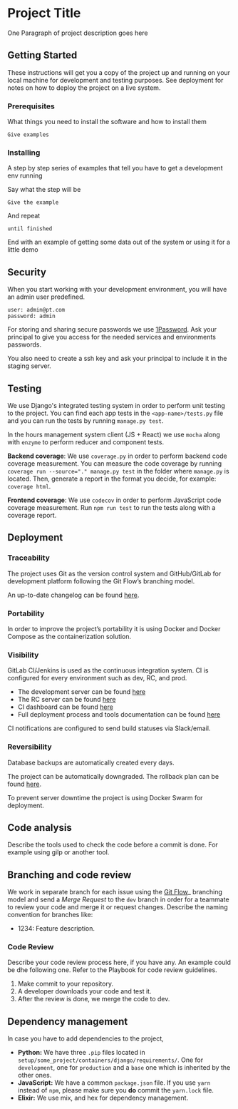 # Project Title

One Paragraph of project description goes here

## Getting Started

These instructions will get you a copy of the project up and running on your local machine for development and testing purposes. See deployment for notes on how to deploy the project on a live system.

### Prerequisites

What things you need to install the software and how to install them

```
Give examples
```

### Installing

A step by step series of examples that tell you have to get a development env running

Say what the step will be

```
Give the example
```

And repeat

```
until finished
```

End with an example of getting some data out of the system or using it for a little demo

## Security

When you start working with your development environment, you will have an admin user predefined.

```
user: admin@pt.com
password: admin
```

For storing and sharing secure passwords we use [1Password](https://agilebits.com/onepassword). Ask your principal to give you access for the needed services and environments passwords.

You also need to create a ssh key and ask your principal to include it in the staging server.

## Testing

We use Django's integrated testing system in order to perform unit testing to the project. You can find each app tests in the `<app-name>/tests.py` file and you can run the tests by running `manage.py test`.

In the hours management system client (JS + React) we use `mocha` along with `enzyme` to perform reducer and component tests.

**Backend coverage**: We use `coverage.py` in order to perform backend code coverage measurement. You can measure the code coverage by running `coverage run --source="." manage.py test` in the folder where `manage.py` is located. Then, generate a report in the format you decide, for example: `coverage html`.

**Frontend coverage**: We use `codecov` in order to perform JavaScript code coverage measurement. Run `npm run test` to run the tests along with a coverage report.

## Deployment

### Traceability

The project uses Git as the version control system and GitHub/GitLab for development platform following the Git Flow’s branching model.

An up-to-date changelog can be found [here](CHANGELOG.md).

### Portability

In order to improve the project’s portability it is using Docker and Docker Compose as the containerization solution.

### Visibility

GitLab CI/Jenkins is used as the continuous integration system.
CI is configured for every environment such as dev, RC, and prod.

- The development server can be found [here](https://<subdomain>.sophilabs.me)
- The RC server can be found [here](https://<subdomain>.sophilabs.me)
- CI dashboard can be found [here](https://<subdomain>.sophilabs.me)
- Full deployment process and tools documentation can be found [here](DEPLOYMENT.md)

CI notifications are configured to send build statuses via Slack/email.

### Reversibility 

Database backups are automatically created every <days> days.

The project can be automatically downgraded. The rollback plan can be found [here](DEPLOYMENT.md).

To prevent server downtime the project is using Docker Swarm for deployment.


## Code analysis

Describe the tools used to check the code before a commit is done. For example using gilp or another tool. 

## Branching and code review

We work in separate branch for each issue using the [Git Flow](https://github.com/nvie/gitflow)_ branching model and send a *Merge Request* to the `dev` branch in order for a teammate to review your code and merge it or request changes. Describe the naming convention for branches like:

* 1234: Feature description.

### Code Review

Describe your code review process here, if you have any. An example could be dhe following one. Refer to the Playbook for code review guidelines.

1. Make commit to your repository.
2. A developer downloads your code and test it.
3. After the review is done, we merge the code to dev.

## Dependency management

In case you have to add dependencies to the project,

- **Python:** We have three `.pip` files located in `setup/some_project/containers/django/requirements/`. One for `development`, one for `production` and a `base` one which is inherited by the other ones.
- **JavaScript:** We have a common `package.json` file. If you use `yarn` instead of `npm`, please make sure you **do** commit the `yarn.lock` file.
- **Elixir:** We use mix, and hex for dependency management.
